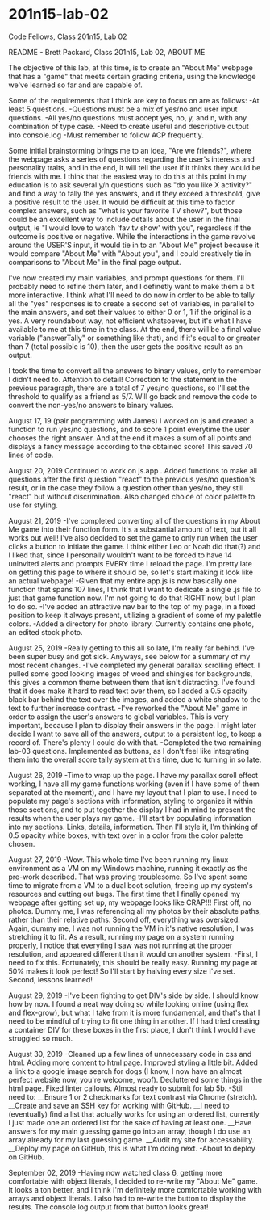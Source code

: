 # 201n15-lab-02
Code Fellows, Class 201n15, Lab 02

README - Brett Packard, Class 201n15, Lab 02, ABOUT ME

The objective of this lab, at this time, is to create an "About Me" webpage that has a "game" that meets certain grading criteria, using the knowledge we've learned so far and are capable of.

Some of the requirements that I think are key to focus on are as follows:
-At least 5 questions.
-Questions must be a mix of yes/no and user input questions.
-All yes/no questions must accept yes, no, y, and n, with any combination of type case.
-Need to create useful and descriptive output into console.log
-Must remember to follow ACP frequently.

Some initial brainstorming brings me to an idea, "Are we friends?", where the webpage asks a series of questions regarding the user's interests and personality traits, and in the end, it will tell the user if it thinks they would be friends with me. I think that the easiest way to do this at this point in my education is to ask several y/n questions such as "do you like X activity?" and find a way to tally the yes answers, and if they exceed a threshold, give a positive result to the user. It would be difficult at this time to factor complex answers, such as "what is your favorite TV show?", but those could be an excellent way to include details about the user in the final output, ie "I would love to watch 'fav tv show' with you", regardless if the outcome is positive or negative. While the interactions in the game revolve around the USER'S input, it would tie in to an "About Me" project because it would compare "About Me" with "About you", and I could creatively tie in comparisons to "About Me" in the final page output.

I've now created my main variables, and prompt questions for them. I'll probably need to refine them later, and I definetly want to make them a bit more interactive. I think what I'll need to do now in order to be able to tally all the "yes" responses is to create a second set of variables, in parallel to the main answers, and set their values to either 0 or 1, 1 if the original is a yes. A very roundabout way, not efficient whatsoever, but it's what I have available to me at this time in the class. At the end, there will be a final value variable ("answerTally" or something like that), and if it's equal to or greater than 7 (total possible is 10), then the user gets the positive result as an output.

I took the time to convert all the answers to binary values, only to remember I didn't need to. Attention to detail! Correction to the statement in the previous paragraph, there are a total of 7 yes/no questions, so I'll set the threshold to qualify as a friend as 5/7. Will go back and remove the code to convert the non-yes/no answers to binary values.

August 17, 19 (pair programming with James)
I worked on js and created a function to run yes/no questions, and to score 1 point everytime the user chooses the right answer. And at the end it makes a sum of all points and displays a fancy message according to the obtained score! This saved 70 lines of code. 

August 20, 2019
Continued to work on js.app . Added functions to make all questions after the first question "react" to the previous yes/no question's result, or in the case they follow a question other than yes/no, they still "react" but without discrimination. Also changed choice of color palette to use for styling.

August 21, 2019
-I've completed converting all of the questions in my About Me game into their function form. It's a substantial amount of text, but it all works out well! I've also decided to set the game to only run when the user clicks a button to initiate the game. I think either Leo or Noah did that(?) and I liked that, since I personally wouldn't want to be forced to have 14 uninvited alerts and prompts EVERY time I reload the page. I'm pretty late on getting this page to where it should be, so let's start making it look like an actual webpage!
-Given that my entire app.js is now basically one function that spans 107 lines, I think that I want to dedicate a single .js file to just that game function now. I'm not going to do that RIGHT now, but I plan to do so.
-I've added an attractive nav bar to the top of my page, in a fixed position to keep it always present, utilizing a gradient of some of my palettle colors.
-Added a directory for photo library. Currently contains one photo, an edited stock photo.

August 25, 2019
-Really getting to this all so late, I'm really far behind. I've been super busy and got sick. Anyways, see below for a summary of my most recent changes.
-I've completed my general parallax scrolling effect. I pulled some good looking images of wood and shingles for backgrounds, this gives a common theme between them that isn't distracting. I've found that it does make it hard to read text over them, so I added a 0.5 opacity black bar behind the text over the images, and added a white shadow to the text to further increase contrast.
-I've reworked the "About Me" game in order to assign the user's answers to global variables. This is very important, because I plan to display their answers in the page. I might later decide I want to save all of the answers, output to a persistent log, to keep a record of. There's plenty I could do with that.
-Completed the two remaining lab-03 questions. Implemented as buttons, as I don't feel like integrating them into the overall score tally system at this time, due to turning in so late.

August 26, 2019
-Time to wrap up the page. I have my parallax scroll effect working, I have all my game functions working (even if I have some of them separated at the moment), and I have my layout that I plan to use. I need to populate my page's sections with information, styling to organize it within those sections, and to put together the display I had in mind to present the results when the user plays my game.
-I'll start by populating information into my sections. Links, details, information. Then I'll style it, I'm thinking of 0.5 opacity white boxes, with text over in a color from the color palette chosen.

August 27, 2019
-Wow. This whole time I've been running my linux environment as a VM on my Windows machine, running it exactly as the pre-work described. That was proving troublesome. So I've spent some time to migrate from a VM to a dual boot solution, freeing up my system's resources and cutting out bugs. The first time that I finally opened my webpage after getting set up, my webpage looks like CRAP!!! First off, no photos. Dummy me, I was referencing all my photos by their absolute paths, rather than their relative paths. Second off, everything was oversized. Again, dummy me, I was not running the VM in it's native resolution, I was stretching it to fit. As a result, running my page on a system running properly, I notice that everyting I saw was not running at the proper resolution, and appeared different than it would on another system.
-First, I need to fix this. Fortunately, this should be really easy. Running my page at 50% makes it look perfect! So I'll start by halving every size I've set. Second, lessons learned!

August 29, 2019
-I've been fighting to get DIV's side by side. I should know how by now. I found a neat way doing so while looking online (using flex and flex-grow), but what I take from it is more fundamental, and that's that I need to be mindful of trying to fit one thing in another. If I had tried creating a container DIV for these boxes in the first place, I don't think I would have struggled so much.

August 30, 2019
-Cleaned up a few lines of unnecessary code in css and html. Adding more content to html page. Improved styling a little bit. Added a link to a google image search for dogs (I know, I now have an almost perfect website now, you're welcome, woof). Decluttered some things in the html page. Fixed linter callouts. Almost ready to submit for lab 5b.
-Still need to: __Ensure 1 or 2 checkmarks for text contrast via Chrome (stretch). __Create and save an SSH key for working with GitHub. __I need to (eventually) find a list that actually works for using an ordered list, currently I just made one an ordered list for the sake of having at least one. __Have answers for my main guessing game go into an array, though I do use an array already for my last guessing game. __Audit my site for accessability. __Deploy my page on GitHub, this is what I'm doing next.
-About to deploy on GitHub.

September 02, 2019
-Having now watched class 6, getting more comfortable with object literals, I decided to re-write my "About Me" game. It looks a ton better, and I think I'm definitely more comfortable working with arrays and object literals. I also had to re-write the button to display the results. The console.log output from that button looks great!